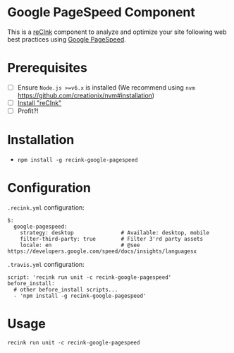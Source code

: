 Google PageSpeed Component
==========================

This is a [reCInk](https://github.com/MitocGroup/reCInk) component to
analyze and optimize your site following web best practices using [Google PageSpeed](https://developers.google.com/speed/pagespeed/).

# Prerequisites

- [ ] Ensure `Node.js >=v6.x` is installed (We recommend using `nvm` https://github.com/creationix/nvm#installation)
- [ ] [Install "reCInk"](https://github.com/MitocGroup/reCInk#installation)
- [ ] Profit?!

# Installation

- `npm install -g recink-google-pagespeed`

# Configuration

`.recink.yml` configuration:

```
$:
  google-pagespeed:
    strategy: desktop               # Available: desktop, mobile
    filter-third-party: true        # Filter 3'rd party assets
    locale: en                      # @see https://developers.google.com/speed/docs/insights/languagesx
```

`.travis.yml` configuration:

```
script: 'recink run unit -c recink-google-pagespeed'  
before_install:
  # other before_install scripts...
  - 'npm install -g recink-google-pagespeed'
```

# Usage

```
recink run unit -c recink-google-pagespeed
```
